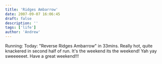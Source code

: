 ```yaml
---
title: 'Ridges Ambarrow'
date: 2007-09-07 16:06:45
draft: false
description: ''
tags: ['life']
author: 'Andrew'
---
```


Running: Today: "Reverse Ridges Ambarrow" in 33mins. Really hot, quite knackered in second half of run. It's the weekend its the weekend! Yah yay sweeeeeet. Have a great weekend!!!
